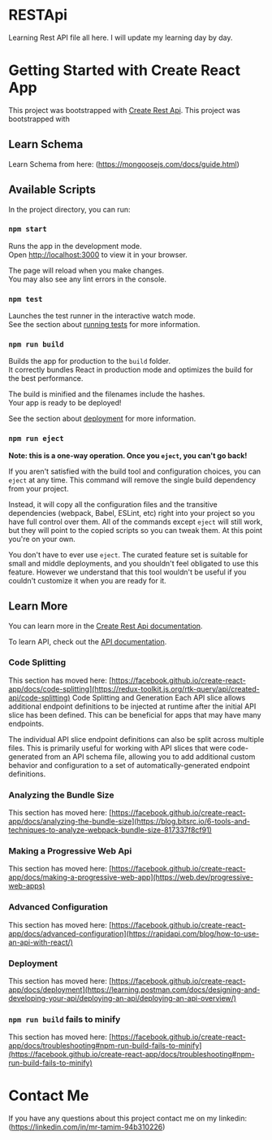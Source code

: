 # RESTApi
Learning Rest API file all here. I will update my learning day by day.

# Getting Started with Create React App

This project was bootstrapped with [Create Rest Api](https://github.com/facebook/rest-api).
This project was bootstrapped with 


## Learn Schema

Learn Schema from here: (https://mongoosejs.com/docs/guide.html)

## Available Scripts

In the project directory, you can run:

### `npm start`

Runs the app in the development mode.\
Open [http://localhost:3000](http://localhost:3000) to view it in your browser.

The page will reload when you make changes.\
You may also see any lint errors in the console.

### `npm test`

Launches the test runner in the interactive watch mode.\
See the section about [running tests](https://facebook.github.io/rest-api/docs/running-tests) for more information.

### `npm run build`

Builds the app for production to the `build` folder.\
It correctly bundles React in production mode and optimizes the build for the best performance.

The build is minified and the filenames include the hashes.\
Your app is ready to be deployed!

See the section about [deployment](https://appinventiv.com/blog/complete-guide-to-api-development/) for more information.

### `npm run eject`

**Note: this is a one-way operation. Once you `eject`, you can't go back!**

If you aren't satisfied with the build tool and configuration choices, you can `eject` at any time. This command will remove the single build dependency from your project.

Instead, it will copy all the configuration files and the transitive dependencies (webpack, Babel, ESLint, etc) right into your project so you have full control over them. All of the commands except `eject` will still work, but they will point to the copied scripts so you can tweak them. At this point you're on your own.

You don't have to ever use `eject`. The curated feature set is suitable for small and middle deployments, and you shouldn't feel obligated to use this feature. However we understand that this tool wouldn't be useful if you couldn't customize it when you are ready for it.

## Learn More

You can learn more in the [Create Rest Api documentation](https://developers.planet.com/docs/planetschool/rest-apis/).

To learn API, check out the [API documentation](https://developers.planet.com/docs/apis/).

### Code Splitting

This section has moved here: [https://facebook.github.io/create-react-app/docs/code-splitting](https://redux-toolkit.js.org/rtk-query/api/created-api/code-splitting)
Code Splitting and Generation
Each API slice allows additional endpoint definitions to be injected at runtime after the initial API slice has been defined. This can be beneficial for apps that may have many endpoints.

The individual API slice endpoint definitions can also be split across multiple files. This is primarily useful for working with API slices that were code-generated from an API schema file, allowing you to add additional custom behavior and configuration to a set of automatically-generated endpoint definitions.


### Analyzing the Bundle Size

This section has moved here: [https://facebook.github.io/create-react-app/docs/analyzing-the-bundle-size](https://blog.bitsrc.io/6-tools-and-techniques-to-analyze-webpack-bundle-size-817337f8cf91)

### Making a Progressive Web Api

This section has moved here: [https://facebook.github.io/create-react-app/docs/making-a-progressive-web-app](https://web.dev/progressive-web-apps)

### Advanced Configuration

This section has moved here: [https://facebook.github.io/create-react-app/docs/advanced-configuration](https://rapidapi.com/blog/how-to-use-an-api-with-react/)

### Deployment

This section has moved here: [https://facebook.github.io/create-react-app/docs/deployment](https://learning.postman.com/docs/designing-and-developing-your-api/deploying-an-api/deploying-an-api-overview/)


### `npm run build` fails to minify

This section has moved here: [https://facebook.github.io/create-react-app/docs/troubleshooting#npm-run-build-fails-to-minify](https://facebook.github.io/create-react-app/docs/troubleshooting#npm-run-build-fails-to-minify)


# Contact Me

If you have any questions about this project contact me on my linkedin: (https://linkedin.com/in/mr-tamim-94b310226)

